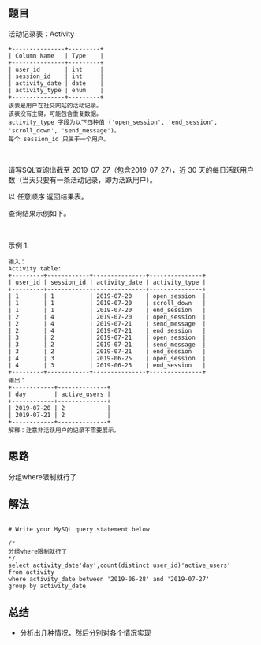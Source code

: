 


## 题目

活动记录表：Activity

    +---------------+---------+
    | Column Name   | Type    |
    +---------------+---------+
    | user_id       | int     |
    | session_id    | int     |
    | activity_date | date    |
    | activity_type | enum    |
    +---------------+---------+
    该表是用户在社交网站的活动记录。
    该表没有主键，可能包含重复数据。
    activity_type 字段为以下四种值 ('open_session', 'end_session', 'scroll_down', 'send_message')。
    每个 session_id 只属于一个用户。
 

请写SQL查询出截至 2019-07-27（包含2019-07-27），近 30 天的每日活跃用户数（当天只要有一条活动记录，即为活跃用户）。

以 任意顺序 返回结果表。

查询结果示例如下。

 

示例 1:

    输入：
    Activity table:
    +---------+------------+---------------+---------------+
    | user_id | session_id | activity_date | activity_type |
    +---------+------------+---------------+---------------+
    | 1       | 1          | 2019-07-20    | open_session  |
    | 1       | 1          | 2019-07-20    | scroll_down   |
    | 1       | 1          | 2019-07-20    | end_session   |
    | 2       | 4          | 2019-07-20    | open_session  |
    | 2       | 4          | 2019-07-21    | send_message  |
    | 2       | 4          | 2019-07-21    | end_session   |
    | 3       | 2          | 2019-07-21    | open_session  |
    | 3       | 2          | 2019-07-21    | send_message  |
    | 3       | 2          | 2019-07-21    | end_session   |
    | 4       | 3          | 2019-06-25    | open_session  |
    | 4       | 3          | 2019-06-25    | end_session   |
    +---------+------------+---------------+---------------+
    输出：
    +------------+--------------+ 
    | day        | active_users |
    +------------+--------------+ 
    | 2019-07-20 | 2            |
    | 2019-07-21 | 2            |
    +------------+--------------+ 
    解释：注意非活跃用户的记录不需要展示。


## 思路

分组where限制就行了

## 解法
```mysql

# Write your MySQL query statement below

/*
分组where限制就行了
*/
select activity_date'day',count(distinct user_id)'active_users'
from activity
where activity_date between '2019-06-28' and '2019-07-27'
group by activity_date
```

## 总结

- 分析出几种情况，然后分别对各个情况实现 
